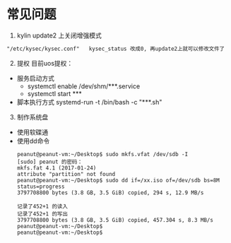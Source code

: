 # 常见问题

1. kylin update2 上关闭增强模式

```txt
"/etc/kysec/kysec.conf"   kysec_status 改成0, 再update2上就可以修改文件了 
```

2. 提权
   目前uos提权：

- 服务启动方式
  - systemctl enable /dev/shm/***.service
  - systemctl start  ***
- 脚本执行方式
  systemd-run -t /bin/bash -c "***.sh"

3. 制作系统盘

- 使用软碟通
- 使用dd命令
  ```shell
  peanut@peanut-vm:~/Desktop$ sudo mkfs.vfat /dev/sdb -I
  [sudo] peanut 的密码： 
  mkfs.fat 4.1 (2017-01-24)
  attribute "partition" not found
  peanut@peanut-vm:~/Desktop$ sudo dd if=/xx.iso of=/dev/sdb bs=8M status=progress
  3797708800 bytes (3.8 GB, 3.5 GiB) copied, 294 s, 12.9 MB/s

  记录了452+1 的读入
  记录了452+1 的写出
  3797708800 bytes (3.8 GB, 3.5 GiB) copied, 457.304 s, 8.3 MB/s
  peanut@peanut-vm:~/Desktop$ 
  peanut@peanut-vm:~/Desktop$ 
  ```
